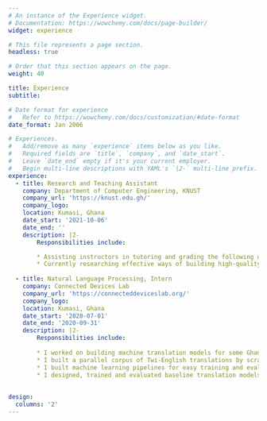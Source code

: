 ```yaml
---
# An instance of the Experience widget.
# Documentation: https://wowchemy.com/docs/page-builder/
widget: experience

# This file represents a page section.
headless: true

# Order that this section appears on the page.
weight: 40

title: Experience
subtitle:

# Date format for experience
#   Refer to https://wowchemy.com/docs/customization/#date-format
date_format: Jan 2006

# Experiences.
#   Add/remove as many `experience` items below as you like.
#   Required fields are `title`, `company`, and `date_start`.
#   Leave `date_end` empty if it's your current employer.
#   Begin multi-line descriptions with YAML's `|2-` multi-line prefix.
experience:
  - title: Research and Teaching Assistant
    company: Department of Computer Engineering, KNUST
    company_url: 'https://knust.edu.gh/'
    company_logo: 
    location: Kumasi, Ghana
    date_start: '2021-10-06'
    date_end: ''
    description: |2-
        Responsibilities include:

        * Assisting instructors in tutoring and grading the following undergraduate‑level courses; Artificial Intelligence, Programming and Problem‑Solving and             Object-Oriented Programming.
        * Currently researching effective ways of building high‑quality synthetic image datasets for training Optical Character Recognition models on low‑resource           and endangered languages to be able to digitize them.
       
  - title: Natural Language Processing, Intern
    company: Connected Devices Lab
    company_url: 'https://connecteddeviceslab.org/'
    company_logo: 
    location: Kumasi, Ghana
    date_start: '2020-07-01'
    date_end: '2020-09-31'
    description: |2-
        Responsibilities include:
        
        * I worked on building machine translation models for some Ghanaian Languages(mainly Twi, which is the most popular one).
        * I built a parallel corpus of Twi‑English translations by scraping websites.
        * I built machine learning pipelines for easy training and evaluation of models.
        * I designed, trained and evaluated baseline translation models on the dataset.
        
  
design:
  columns: '2'
---
```

